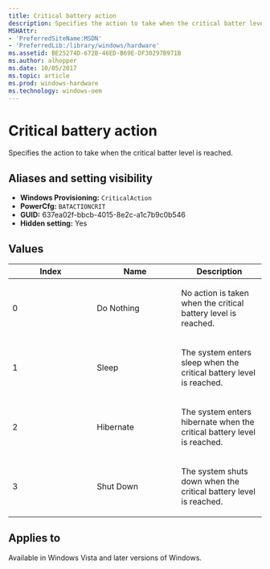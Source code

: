 ```yaml
---
title: Critical battery action
description: Specifies the action to take when the critical batter level is reached.
MSHAttr:
- 'PreferredSiteName:MSDN'
- 'PreferredLib:/library/windows/hardware'
ms.assetid: BE25274D-672B-46ED-B69E-DF30297B971B
ms.author: alhopper
ms.date: 10/05/2017
ms.topic: article
ms.prod: windows-hardware
ms.technology: windows-oem
---
```

# Critical battery action

Specifies the action to take when the critical batter level is reached.

## <span id="Aliases_and_setting_visibility"></span>Aliases and setting visibility

* **Windows Provisioning:** `CriticalAction`
* **PowerCfg:** `BATACTIONCRIT`
* **GUID:** 637ea02f-bbcb-4015-8e2c-a1c7b9c0b546
* **Hidden setting:** Yes

## <span id="Values"></span><span id="values"></span><span id="VALUES"></span>Values

<table>
<colgroup>
<col width="33%" />
<col width="33%" />
<col width="33%" />
</colgroup>
<thead>
<tr class="header">
<th>Index</th>
<th>Name</th>
<th>Description</th>
</tr>
</thead>
<tbody>
<tr class="odd">
<td><p>0</p></td>
<td><p>Do Nothing</p></td>
<td><p>No action is taken when the critical battery level is reached.</p></td>
</tr>
<tr class="even">
<td><p>1</p></td>
<td><p>Sleep</p></td>
<td><p>The system enters sleep when the critical battery level is reached.</p></td>
</tr>
<tr class="odd">
<td><p>2</p></td>
<td><p>Hibernate</p></td>
<td><p>The system enters hibernate when the critical battery level is reached.</p></td>
</tr>
<tr class="even">
<td><p>3</p></td>
<td><p>Shut Down</p></td>
<td><p>The system shuts down when the critical battery level is reached.</p></td>
</tr>
</tbody>
</table>

## <span id="Applies_to"></span>Applies to

Available in Windows Vista and later versions of Windows.
